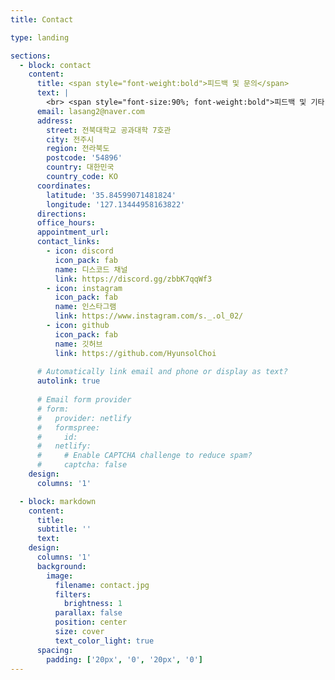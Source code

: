 ```yaml
---
title: Contact

type: landing

sections:
  - block: contact
    content:
      title: <span style="font-weight:bold">피드백 및 문의</span>
      text: | 
        <br> <span style="font-size:90%; font-weight:bold">피드백 및 기타 문의사항은 아래 내용들을 참고해주시면 감사하겠습니다.</span><br>
      email: lasang2@naver.com
      address:
        street: 전북대학교 공과대학 7호관
        city: 전주시
        region: 전라북도
        postcode: '54896'
        country: 대한민국
        country_code: KO
      coordinates:
        latitude: '35.84599071481824'
        longitude: '127.13444958163822'
      directions: 
      office_hours:
      appointment_url: 
      contact_links:
        - icon: discord
          icon_pack: fab
          name: 디스코드 채널
          link: https://discord.gg/zbbK7qqWf3
        - icon: instagram
          icon_pack: fab
          name: 인스타그램
          link: https://www.instagram.com/s._.ol_02/
        - icon: github
          icon_pack: fab
          name: 깃허브
          link: https://github.com/HyunsolChoi
    
      # Automatically link email and phone or display as text?
      autolink: true
    
      # Email form provider
      # form:
      #   provider: netlify
      #   formspree:
      #     id:
      #   netlify:
      #     # Enable CAPTCHA challenge to reduce spam?
      #     captcha: false
    design:
      columns: '1'

  - block: markdown
    content:
      title:
      subtitle: ''
      text:
    design:
      columns: '1'
      background:
        image: 
          filename: contact.jpg
          filters:
            brightness: 1
          parallax: false
          position: center
          size: cover
          text_color_light: true
      spacing:
        padding: ['20px', '0', '20px', '0']
---
```

